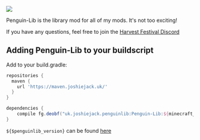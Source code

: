 ![](src/main/resources/assets/penguinlib/logo.png)

Penguin-Lib is the library mod for all of my mods. It's not too exciting!

If you have any questions, feel free to join the [Harvest Festival Discord](https://discord.gg/MRZAyze)

Adding Penguin-Lib to your buildscript
---
Add to your build.gradle:
```gradle
repositories {
  maven {
    url 'https://maven.joshiejack.uk/'
  }
}

dependencies {
    compile fg.deobf("uk.joshiejack.penguinlib:Penguin-Lib:${minecraft_version}-${penguinlib_version}")
}
```

`${$penguinlib_version}` can be found [here](https://maven.joshiejack.uk/uk/joshiejack/penguinlib/Penguin-Lib/)
